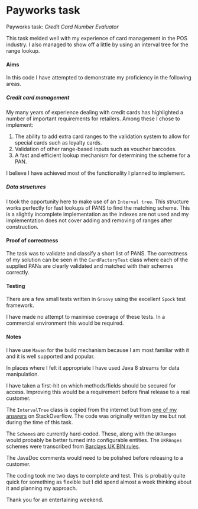 # Payworks task
Payworks task: *​Credit​ ​Card​ ​Number​ ​Evaluator*

This task melded well with my experience of card management in the POS industry. I also managed to show off a little by using an interval tree for the range lookup.

#### Aims
In this code I have attempted to demonstrate my proficiency in the following areas.

##### Credit card management

My many years of experience dealing with credit cards has highlighted a number of important requirements for retailers. Among these I chose to implement:

1. The ability to add extra card ranges to the validation system to allow for special cards such as loyalty cards.
2. Validation of other range-based inputs such as voucher barcodes.
3. A fast and efficient lookup mechanism for determining the scheme for a PAN.

I believe I have achieved most of the functionality I planned to implement.

##### Data structures

I took the opportunity here to make use of an `Interval tree`. This structure works perfectly for fast lookups of PANS to find the matching scheme. This is a slightly incomplete implementation as the indexes are not used and my implementation does not cover adding and removing of ranges after construction.
 
#### Proof of correctness

The task was to validate and classify a short list of PANS. The correctness of my solution can be seen in the `CardFactoryTest` class where each of the supplied PANs are clearly validated and matched with their schemes correctly.

#### Testing

There are a few small tests written in `Groovy` using the excellent `Spock` test framework.

I have made no attempt to maximise coverage of these tests. In a commercial environment this would be required.

#### Notes

I have use `Maven` for the build mechanism because I am most familiar with it and it is well supported and popular.

In places where I felt it appropriate I have used Java 8 streams for data manipulation.

I have taken a first-hit on which methods/fields should be secured for access. Improving this would be a requirement before final release to a real customer.

The `IntervalTree` class is copied from the internet but from [one of my answers](https://stackoverflow.com/a/25564351/823393) on StackOverflow. The code was originally written by me but not during the time of this task.
 
The `Scheme`s are currently hard-coded. These, along with the `UKRanges` would probably be better turned into configurable entities. The `UKRAnges` schemes were transcribed from [Barclays UK BIN rules](https://www.barclaycard.co.uk/business/files/BIN-Rules-UK.pdf).

The JavaDoc comments would need to be polished before releasing to a customer.

The coding took me two days to complete and test. This is probably quite quick for something as flexible but I did spend almost a week thinking about it and planning my approach.

Thank you for an entertaining weekend.
